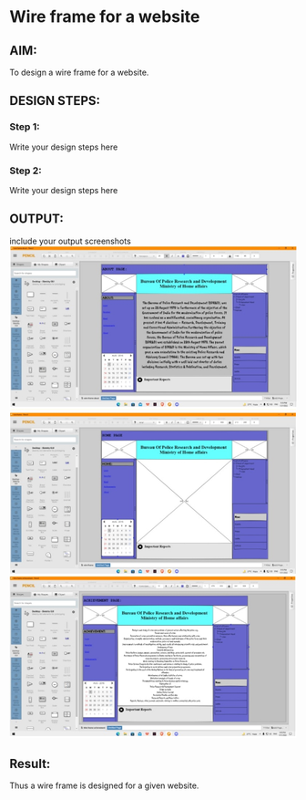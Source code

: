 # Wire frame for a website

## AIM:
To design a wire frame for a website.

## DESIGN STEPS:

### Step 1:
Write your design steps here 

### Step 2:
Write your design steps here

## OUTPUT:
include your output screenshots
![output](https://github.com/VINUTHNA-2004/wireframeproject/blob/main/Z1.PNG?raw=true)
![output](https://github.com/VINUTHNA-2004/wireframeproject/blob/main/j1.PNG?raw=true)
![output](https://github.com/VINUTHNA-2004/wireframeproject/blob/main/Z3.PNG?raw=true)


## Result:
Thus a wire frame is designed for a given website.

